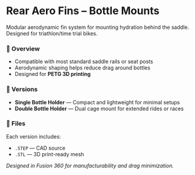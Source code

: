 # Rear Aero Fins – Bottle Mounts

Modular aerodynamic fin system for mounting hydration behind the saddle. Designed for triathlon/time trial bikes.

### 🧾 Overview
- Compatible with most standard saddle rails or seat posts
- Aerodynamic shaping helps reduce drag around bottles
- Designed for **PETG 3D printing**

### 🔧 Versions
- **Single Bottle Holder** — Compact and lightweight for minimal setups
- **Double Bottle Holder** — Dual cage mount for extended rides or races

### 📁 Files
Each version includes:
- `.STEP` — CAD source
- `.STL` — 3D print-ready mesh

*Designed in Fusion 360 for manufacturability and drag minimization.*

